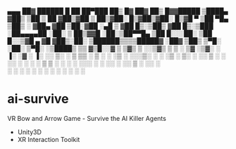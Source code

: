 ﻿
 ▄▄▄       ██▓     ██████  █    ██  ██▀███   ██▒   █▓ ██▓ ██▒   █▓▓█████ 
▒████▄    ▓██▒   ▒██    ▒  ██  ▓██▒▓██ ▒ ██▒▓██░   █▒▓██▒▓██░   █▒▓█   ▀ 
▒██  ▀█▄  ▒██▒   ░ ▓██▄   ▓██  ▒██░▓██ ░▄█ ▒ ▓██  █▒░▒██▒ ▓██  █▒░▒███   
░██▄▄▄▄██ ░██░     ▒   ██▒▓▓█  ░██░▒██▀▀█▄    ▒██ █░░░██░  ▒██ █░░▒▓█  ▄ 
 ▓█   ▓██▒░██░   ▒██████▒▒▒▒█████▓ ░██▓ ▒██▒   ▒▀█░  ░██░   ▒▀█░  ░▒████▒
 ▒▒   ▓▒█░░▓     ▒ ▒▓▒ ▒ ░░▒▓▒ ▒ ▒ ░ ▒▓ ░▒▓░   ░ ▐░  ░▓     ░ ▐░  ░░ ▒░ ░
  ▒   ▒▒ ░ ▒ ░   ░ ░▒  ░ ░░░▒░ ░ ░   ░▒ ░ ▒░   ░ ░░   ▒ ░   ░ ░░   ░ ░  ░
  ░   ▒    ▒ ░   ░  ░  ░   ░░░ ░ ░   ░░   ░      ░░   ▒ ░     ░░     ░   
      ░  ░ ░           ░     ░        ░           ░   ░        ░     ░  ░
                                                 ░            ░          


# ai-survive
VR Bow and Arrow Game - Survive the AI Killer Agents


- Unity3D
- XR Interaction Toolkit
